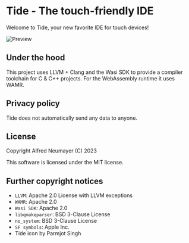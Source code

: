 # Tide - The touch-friendly IDE

Welcome to Tide, your new favorite IDE for touch devices!

![Preview](PREVIEW.png)

## Under the hood

This project uses LLVM + Clang and the Wasi SDK to provide a compiler toolchain for C & C++ projects. For the WebAssembly runtime it uses WAMR.


## Privacy policy

Tide does not automatically send any data to anyone.


## License

Copyright Alfred Neumayer (C) 2023

This software is licensed under the MIT license.


## Further copyright notices

- `LLVM`: Apache 2.0 License with LLVM exceptions
- `WAMR`: Apache 2.0
- `Wasi SDK`: Apache 2.0
- `libqmakeparser`: BSD 3-Clause License
- `no_system`: BSD 3-Clause License
- `SF symbols`: Apple Inc.
- Tide icon by Parmjot Singh
